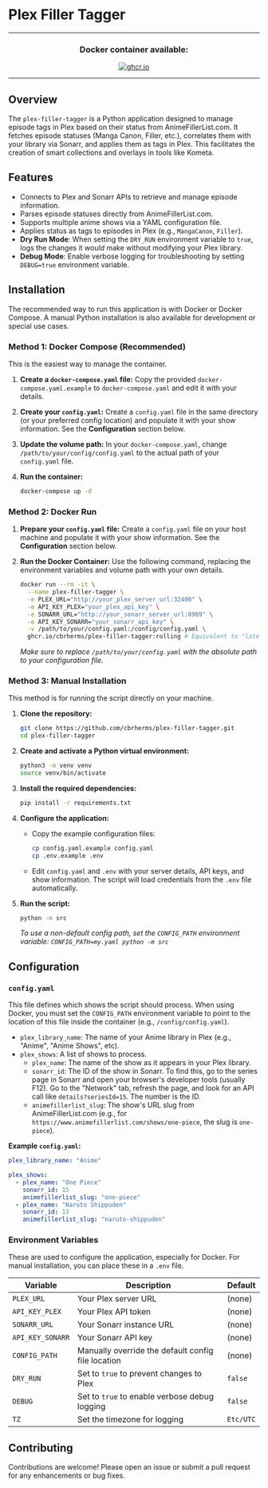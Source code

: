 # Plex Filler Tagger
<div align="center">

---

### Docker container available:

[![ghcr.io](https://img.shields.io/badge/ghcr.io-cbrherms/plex--filler--tagger-blue?logo=github)](https://ghcr.io/cbrherms/plex-filler-tagger)

---

</div>

## Overview
The `plex-filler-tagger` is a Python application designed to manage episode tags in Plex based on their status from AnimeFillerList.com. It fetches episode statuses (Manga Canon, Filler, etc.), correlates them with your library via Sonarr, and applies them as tags in Plex. This facilitates the creation of smart collections and overlays in tools like Kometa.

## Features
- Connects to Plex and Sonarr APIs to retrieve and manage episode information.
- Parses episode statuses directly from AnimeFillerList.com.
- Supports multiple anime shows via a YAML configuration file.
- Applies status as tags to episodes in Plex (e.g., `MangaCanon`, `Filler`).
- **Dry Run Mode**: When setting the `DRY_RUN` environment variable to `true`, logs the changes it *would* make without modifying your Plex library.
- **Debug Mode**: Enable verbose logging for troubleshooting by setting `DEBUG=true` environment variable.

## Installation

The recommended way to run this application is with Docker or Docker Compose. A manual Python installation is also available for development or special use cases.

### Method 1: Docker Compose (Recommended)

This is the easiest way to manage the container.

1.  **Create a `docker-compose.yaml` file:**
    Copy the provided `docker-compose.yaml.example` to `docker-compose.yaml` and edit it with your details.

2.  **Create your `config.yaml`:**
    Create a `config.yaml` file in the same directory (or your preferred config location) and populate it with your show information. See the **Configuration** section below.

3.  **Update the volume path:**
    In your `docker-compose.yaml`, change `/path/to/your/config/config.yaml` to the actual path of your `config.yaml` file.

4.  **Run the container:**
    ```bash
    docker-compose up -d
    ```

### Method 2: Docker Run

1.  **Prepare your `config.yaml` file:**
    Create a `config.yaml` file on your host machine and populate it with your show information. See the **Configuration** section below.

2.  **Run the Docker Container:**
    Use the following command, replacing the environment variables and volume path with your own details.

    ```bash
    docker run --rm -it \
      --name plex-filler-tagger \
      -e PLEX_URL="http://your_plex_server_url:32400" \
      -e API_KEY_PLEX="your_plex_api_key" \
      -e SONARR_URL="http://your_sonarr_server_url:8989" \
      -e API_KEY_SONARR="your_sonarr_api_key" \
      -v /path/to/your/config.yaml:/config/config.yaml \
      ghcr.io/cbrherms/plex-filler-tagger:rolling # Equivalent to "latest". versioned images available also
    ```
    *Make sure to replace `/path/to/your/config.yaml` with the absolute path to your configuration file.*

### Method 3: Manual Installation

This method is for running the script directly on your machine.

1.  **Clone the repository:**
    ```bash
    git clone https://github.com/cbrherms/plex-filler-tagger.git
    cd plex-filler-tagger
    ```

2.  **Create and activate a Python virtual environment:**
    ```bash
    python3 -m venv venv
    source venv/bin/activate
    ```

3.  **Install the required dependencies:**
    ```bash
    pip install -r requirements.txt
    ```

4.  **Configure the application:**
    *   Copy the example configuration files:
        ```bash
        cp config.yaml.example config.yaml
        cp .env.example .env
        ```
    *   Edit `config.yaml` and `.env` with your server details, API keys, and show information. The script will load credentials from the `.env` file automatically.

5.  **Run the script:**
    ```bash
    python -m src
    ```
    *To use a non-default config path, set the `CONFIG_PATH` environment variable: `CONFIG_PATH=my.yaml python -m src`*


## Configuration

### `config.yaml`
This file defines which shows the script should process. When using Docker, you must set the `CONFIG_PATH` environment variable to point to the location of this file inside the container (e.g., `/config/config.yaml`).

-   `plex_library_name`: The name of your Anime library in Plex (e.g., "Anime", "Anime Shows", etc).
-   `plex_shows`: A list of shows to process.
    -   `plex_name`: The name of the show as it appears in your Plex library.
    -   `sonarr_id`: The ID of the show in Sonarr. To find this, go to the series page in Sonarr and open your browser's developer tools (usually F12). Go to the "Network" tab, refresh the page, and look for an API call like `details?seriesId=15`. The number is the ID.
    -   `animefillerlist_slug`: The show's URL slug from AnimeFillerList.com (e.g., for `https://www.animefillerlist.com/shows/one-piece`, the slug is `one-piece`).

**Example `config.yaml`:**
```yaml
plex_library_name: "Anime"

plex_shows:
  - plex_name: "One Piece"
    sonarr_id: 15
    animefillerlist_slug: "one-piece"
  - plex_name: "Naruto Shippuden"
    sonarr_id: 13
    animefillerlist_slug: "naruto-shippuden"
```

### Environment Variables
These are used to configure the application, especially for Docker. For manual installation, you can place these in a `.env` file.

| Variable | Description | Default |
|---|---|---|
| `PLEX_URL` | Your Plex server URL | (none) |
| `API_KEY_PLEX` | Your Plex API token | (none) |
| `SONARR_URL` | Your Sonarr instance URL | (none) |
| `API_KEY_SONARR` | Your Sonarr API key | (none) |
| `CONFIG_PATH` | Manually override the default config file location | (none) |
| `DRY_RUN` | Set to `true` to prevent changes to Plex | `false` |
| `DEBUG` | Set to `true` to enable verbose debug logging | `false` |
| `TZ` | Set the timezone for logging | `Etc/UTC` |


## Contributing
Contributions are welcome! Please open an issue or submit a pull request for any enhancements or bug fixes.
